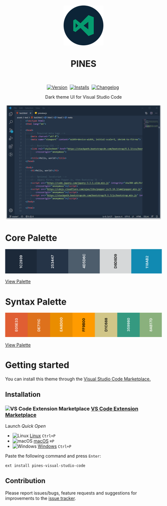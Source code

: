 <p align="center">
  <img src="https://raw.githubusercontent.com/deeppines/pines-visual-studio-code/master/assets/pines-visual-studio-code-icon-marketplace.png" alt="Logo" width="128" height="128" />
</p>

<h1 align="center">PINES</h1>

<br>

<div align="center">

  [![Version][badge-version]][short-marketplace-deeppines]&nbsp;
  [![Installs][badge-installs]][short-marketplace-deeppines]&nbsp;
  [![Changelog][badge-changelog]][changelog]&nbsp;

  Dark theme UI for Visual Studio Code

  ![Preview][preview-image]
</div>

# Core Palette

![Palette][palette-image]

[View Palette][palette-core]

# Syntax Palette

![Syntax Palette][palette-syntax-image]

[View Palette][palette-syntax]

# Getting started

You can install this theme through the [Visual Studio Code Marketplace.][short-marketplace-deeppines]

## Installation

### <img src="https://marketplace.visualstudio.com/favicon.ico" width=16 height=16 alt="VS Code Extension Marketplace" /> [VS Code Extension Marketplace][short-marketplace]

Launch *Quick Open*

* <img src="https://www.kernel.org/theme/images/logos/favicon.png" width=16 height=16 alt="Linux" /> [Linux][short-linux] `Ctrl+P`
* <img src="https://developer.apple.com/favicon.ico" width=16 height=16 alt="macOS" /> [macOS][short-macos] `⌘P`
* <img src="https://www.microsoft.com/favicon.ico" width=16 height=16 alt="Windows" /> [Windows][short-windows] `Ctrl+P`

Paste the following command and press `Enter`:

```shell
ext install pines-visual-studio-code
```

## Contribution

Please report issues/bugs, feature requests and suggestions for improvements to the [issue tracker][issue].

[short-marketplace-deeppines]:https://marketplace.visualstudio.com/items?itemName=deeppines.pines-visual-studio-code
[short-marketplace]:https://code.visualstudio.com/docs/editor/extension-gallery
[short-linux]:https://code.visualstudio.com/shortcuts/keyboard-shortcuts-linux.pdf
[short-macos]:https://code.visualstudio.com/shortcuts/keyboard-shortcuts-macos.pdf
[short-windows]:https://code.visualstudio.com/shortcuts/keyboard-shortcuts-windows.pdf
[issue]:https://github.com/deeppines/pines-visual-studio-code/issues
[changelog]:https://github.com/deeppines/pines-visual-studio-code/blob/master/CHANGELOG.md

[badge-version]:https://vsmarketplacebadges.dev/version-short/deeppines.pines-visual-studio-code.png
[badge-installs]:https://vsmarketplacebadges.dev/installs/deeppines.pines-visual-studio-code.png
[badge-changelog]:https://img.shields.io/badge/link-changelog-blue.svg

[preview-image]:https://raw.githubusercontent.com/deeppines/pines-visual-studio-code/master/assets/pines-preview.png
[palette-image]:https://raw.githubusercontent.com/deeppines/pines-visual-studio-code/master/assets/palette.png
[palette-syntax-image]:https://raw.githubusercontent.com/deeppines/pines-visual-studio-code/master/assets/palette-syntax.png

[palette-syntax]:https://coolors.co/palette/e05e33-de711c-ea8d00-ff9b00-d1c688-359980-8ab17d
[palette-core]:https://coolors.co/palette/1c2939-253447-4d5d6c-d6d8d9-118ab2
